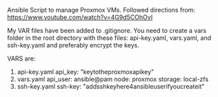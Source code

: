 Ansible Script to manage Proxmox VMs.  Followed directions from:  https://www.youtube.com/watch?v=4G9d5COhOvI

My VAR files have been added to .gitignore.  You need to create a vars folder in the root directory with these files:
api-key.yaml, vars.yaml, and ssh-key.yaml and preferably encrypt the keys.

VARS are:
1. api-key.yaml
      api_key: "keytotheproxmoxapikey"
3. vars.yaml
      api_user: ansible@pam
      node: proxmox
      storage: local-zfs
2. ssh-key.yaml
      ssh-key: "addsshkeyhere4ansibleuserifyoucreateit"

